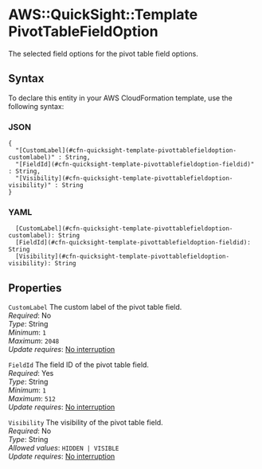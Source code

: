 # AWS::QuickSight::Template PivotTableFieldOption<a name="aws-properties-quicksight-template-pivottablefieldoption"></a>

The selected field options for the pivot table field options\.

## Syntax<a name="aws-properties-quicksight-template-pivottablefieldoption-syntax"></a>

To declare this entity in your AWS CloudFormation template, use the following syntax:

### JSON<a name="aws-properties-quicksight-template-pivottablefieldoption-syntax.json"></a>

```
{
  "[CustomLabel](#cfn-quicksight-template-pivottablefieldoption-customlabel)" : String,
  "[FieldId](#cfn-quicksight-template-pivottablefieldoption-fieldid)" : String,
  "[Visibility](#cfn-quicksight-template-pivottablefieldoption-visibility)" : String
}
```

### YAML<a name="aws-properties-quicksight-template-pivottablefieldoption-syntax.yaml"></a>

```
  [CustomLabel](#cfn-quicksight-template-pivottablefieldoption-customlabel): String
  [FieldId](#cfn-quicksight-template-pivottablefieldoption-fieldid): String
  [Visibility](#cfn-quicksight-template-pivottablefieldoption-visibility): String
```

## Properties<a name="aws-properties-quicksight-template-pivottablefieldoption-properties"></a>

`CustomLabel` <a name="cfn-quicksight-template-pivottablefieldoption-customlabel"></a>
The custom label of the pivot table field\.  
_Required_: No  
_Type_: String  
_Minimum_: `1`  
_Maximum_: `2048`  
_Update requires_: [No interruption](https://docs.aws.amazon.com/AWSCloudFormation/latest/UserGuide/using-cfn-updating-stacks-update-behaviors.html#update-no-interrupt)

`FieldId` <a name="cfn-quicksight-template-pivottablefieldoption-fieldid"></a>
The field ID of the pivot table field\.  
_Required_: Yes  
_Type_: String  
_Minimum_: `1`  
_Maximum_: `512`  
_Update requires_: [No interruption](https://docs.aws.amazon.com/AWSCloudFormation/latest/UserGuide/using-cfn-updating-stacks-update-behaviors.html#update-no-interrupt)

`Visibility` <a name="cfn-quicksight-template-pivottablefieldoption-visibility"></a>
The visibility of the pivot table field\.  
_Required_: No  
_Type_: String  
_Allowed values_: `HIDDEN | VISIBLE`  
_Update requires_: [No interruption](https://docs.aws.amazon.com/AWSCloudFormation/latest/UserGuide/using-cfn-updating-stacks-update-behaviors.html#update-no-interrupt)
